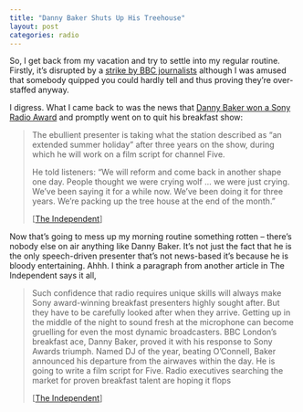 ```yaml
---
title: "Danny Baker Shuts Up His Treehouse"
layout: post
categories: radio
---
```



So, I get back from my vacation and try to settle into my regular routine. Firstly, it’s disrupted by a [strike by BBC journalists](http://news.bbc.co.uk/1/hi/entertainment/tv_and_radio/4538929.stm "BBC employees are protesting at plans to cut 3,780 jobs and privatise parts of the corporation") although I was amused that somebody quipped you could hardly tell and thus proving they’re over-staffed anyway.

I digress. What I came back to was the news that [Danny Baker won a Sony Radio Award](http://www.guardian.co.uk/uk_news/story/0,3604,1480081,00.html) and promptly went on to quit his breakfast show:

> The ebullient presenter is taking what the station described as “an extended summer holiday” after three years on the show, during which he will work on a film script for channel Five.
> 
> He told listeners: “We will reform and come back in another shape one day. People thought we were crying wolf … we were just crying. We’ve been saying it for a while now. We’ve been doing it for three years. We’re packing up the tree house at the end of the month.”
> 
> \[[The Independent](https://www.independent.co.uk/news/media/danny-baker-quits-his-breakfast-show-live-on-air-490295.html " Danny Baker announced live on air yesterday that he was quitting his BBC London breakfast show")\]

Now that’s going to mess up my morning routine something rotten – there’s nobody else on air anything like Danny Baker. It’s not just the fact that he is the only speech-driven presenter that’s not news-based it’s because he is bloody entertaining. Ahhh. I think a paragraph from another article in The Independent says it all,

> Such confidence that radio requires unique skills will always make Sony award-winning breakfast presenters highly sought after. But they have to be carefully looked after when they arrive. Getting up in the middle of the night to sound fresh at the microphone can become gruelling for even the most dynamic broadcasters. BBC London’s breakfast ace, Danny Baker, proved it with his response to Sony Awards triumph. Named DJ of the year, beating O’Connell, Baker announced his departure from the airwaves within the day. He is going to write a film script for Five. Radio executives searching the market for proven breakfast talent are hoping it flops
> 
> \[[The Independent](https://www.independent.co.uk/news/media/crunch-time-in-the-great-breakfast-battle-491566.html "Crunch time in the great breakfast battle")\]
